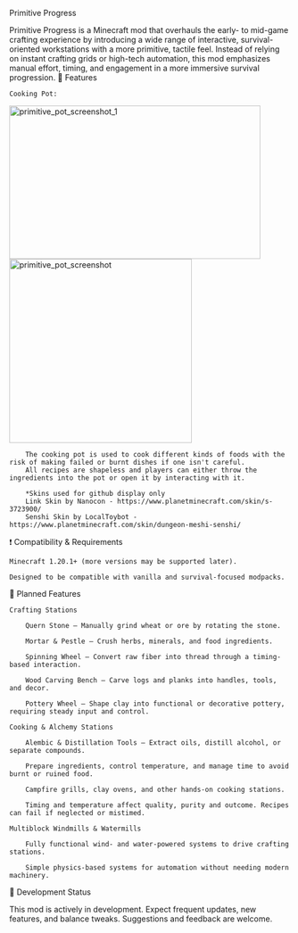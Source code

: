 Primitive Progress

Primitive Progress is a Minecraft mod that overhauls the early- to mid-game crafting experience by introducing a wide range of interactive, survival-oriented workstations with a more primitive, tactile feel. Instead of relying on instant crafting grids or high-tech automation, this mod emphasizes manual effort, timing, and engagement in a more immersive survival progression.
🔧 Features

    Cooking Pot:
<img width="450" height="275" alt="primitive_pot_screenshot_1" src="https://github.com/user-attachments/assets/5e86e60a-e494-4058-84b6-eb0a8d595bc0" />
    
<img width="327" height="330" alt="primitive_pot_screenshot" src="https://github.com/user-attachments/assets/7f86c38a-a0f9-4a32-8d8a-3b5b1bdf450c" />

        The cooking pot is used to cook different kinds of foods with the risk of making failed or burnt dishes if one isn't careful. 
        All recipes are shapeless and players can either throw the ingredients into the pot or open it by interacting with it.

        *Skins used for github display only
        Link Skin by Nanocon - https://www.planetminecraft.com/skin/s-3723900/
        Senshi Skin by LocalToybot - https://www.planetminecraft.com/skin/dungeon-meshi-senshi/

❗ Compatibility & Requirements

    Minecraft 1.20.1+ (more versions may be supported later).

    Designed to be compatible with vanilla and survival-focused modpacks.

📌 Planned Features

    Crafting Stations

        Quern Stone – Manually grind wheat or ore by rotating the stone.

        Mortar & Pestle – Crush herbs, minerals, and food ingredients.

        Spinning Wheel – Convert raw fiber into thread through a timing-based interaction.

        Wood Carving Bench – Carve logs and planks into handles, tools, and decor.

        Pottery Wheel – Shape clay into functional or decorative pottery, requiring steady input and control.

    Cooking & Alchemy Stations

        Alembic & Distillation Tools – Extract oils, distill alcohol, or separate compounds.

        Prepare ingredients, control temperature, and manage time to avoid burnt or ruined food.

        Campfire grills, clay ovens, and other hands-on cooking stations.

        Timing and temperature affect quality, purity and outcome. Recipes can fail if neglected or mistimed.

    Multiblock Windmills & Watermills

        Fully functional wind- and water-powered systems to drive crafting stations.

        Simple physics-based systems for automation without needing modern machinery.

🧪 Development Status

This mod is actively in development. Expect frequent updates, new features, and balance tweaks. Suggestions and feedback are welcome.
